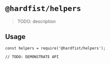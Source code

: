 # `@hardfist/helpers`

> TODO: description

## Usage

```
const helpers = require('@hardfist/helpers');

// TODO: DEMONSTRATE API
```
